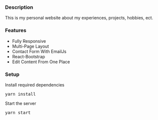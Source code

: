 ### Description

This is my personal website about my experiences, projects, hobbies, ect.

### Features

- Fully Responsive
- Multi-Page Layout
- Contact Form With EmailJs
- React-Bootstrap
- Edit Content From One Place

### Setup

Install required dependencies

<pre>yarn install</pre>

Start the server

<pre>yarn start</pre>